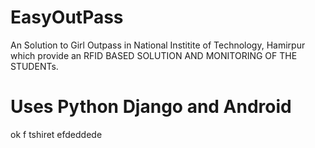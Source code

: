 # EasyOutPass
An Solution to Girl Outpass in National Institite of Technology, Hamirpur which provide an RFID BASED SOLUTION AND MONITORING OF THE STUDENTs.
# Uses Python Django and Android
ok
f
tshiret efdeddede
